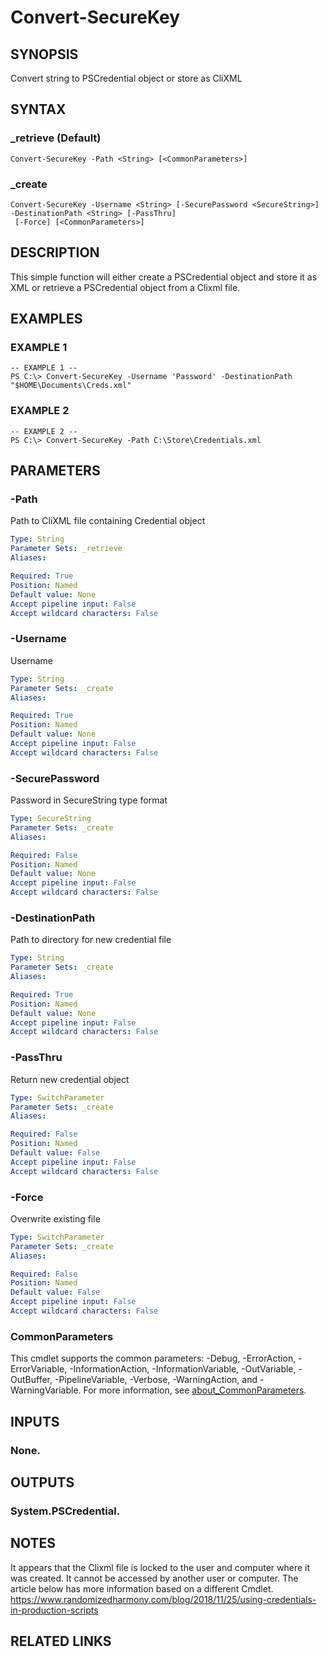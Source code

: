 # Convert-SecureKey

## SYNOPSIS
Convert string to PSCredential object or store as CliXML

## SYNTAX

### _retrieve (Default)
```
Convert-SecureKey -Path <String> [<CommonParameters>]
```

### _create
```
Convert-SecureKey -Username <String> [-SecurePassword <SecureString>] -DestinationPath <String> [-PassThru]
 [-Force] [<CommonParameters>]
```

## DESCRIPTION
This simple function will either create a PSCredential object and store it
as XML or retrieve a PSCredential object from a Clixml file.

## EXAMPLES

### EXAMPLE 1
```
-- EXAMPLE 1 --
PS C:\> Convert-SecureKey -Username 'Password' -DestinationPath "$HOME\Documents\Creds.xml"
```

### EXAMPLE 2
```
-- EXAMPLE 2 --
PS C:\> Convert-SecureKey -Path C:\Store\Credentials.xml
```

## PARAMETERS

### -Path
Path to CliXML file containing Credential object

```yaml
Type: String
Parameter Sets: _retrieve
Aliases:

Required: True
Position: Named
Default value: None
Accept pipeline input: False
Accept wildcard characters: False
```

### -Username
Username

```yaml
Type: String
Parameter Sets: _create
Aliases:

Required: True
Position: Named
Default value: None
Accept pipeline input: False
Accept wildcard characters: False
```

### -SecurePassword
Password in SecureString type format

```yaml
Type: SecureString
Parameter Sets: _create
Aliases:

Required: False
Position: Named
Default value: None
Accept pipeline input: False
Accept wildcard characters: False
```

### -DestinationPath
Path to directory for new credential file

```yaml
Type: String
Parameter Sets: _create
Aliases:

Required: True
Position: Named
Default value: None
Accept pipeline input: False
Accept wildcard characters: False
```

### -PassThru
Return new credential object

```yaml
Type: SwitchParameter
Parameter Sets: _create
Aliases:

Required: False
Position: Named
Default value: False
Accept pipeline input: False
Accept wildcard characters: False
```

### -Force
Overwrite existing file

```yaml
Type: SwitchParameter
Parameter Sets: _create
Aliases:

Required: False
Position: Named
Default value: False
Accept pipeline input: False
Accept wildcard characters: False
```

### CommonParameters
This cmdlet supports the common parameters: -Debug, -ErrorAction, -ErrorVariable, -InformationAction, -InformationVariable, -OutVariable, -OutBuffer, -PipelineVariable, -Verbose, -WarningAction, and -WarningVariable. For more information, see [about_CommonParameters](http://go.microsoft.com/fwlink/?LinkID=113216).

## INPUTS

### None.
## OUTPUTS

### System.PSCredential.
## NOTES
It appears that the Clixml file is locked to the user and computer where
it was created.
It cannot be accessed by another user or computer.
The
article below has more information based on a different Cmdlet.
https://www.randomizedharmony.com/blog/2018/11/25/using-credentials-in-production-scripts

## RELATED LINKS
